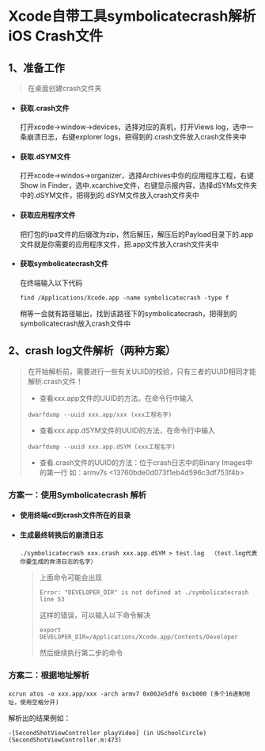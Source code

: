 # Xcode自带工具symbolicatecrash解析iOS Crash文件

## 1、准备工作
> 在桌面创建crash文件夹
- #### 获取.crash文件
  打开xcode->window->devices，选择对应的真机，打开Views log，选中一条崩溃日志，右键explorer logs，把得到的.crash文件放入crash文件夹中
- #### 获取.dSYM文件
  打开xcode->windos->organizer，选择Archives中你的应用程序工程，右键Show in Finder，选中.xcarchive文件，右键显示报内容，选择dSYMs文件夹中的.dSYM文件，把得到的.dSYM文件放入crash文件夹中
- #### 获取应用程序文件
  把打包的ipa文件的后缀改为zip，然后解压，解压后的Payload目录下的.app文件就是你需要的应用程序文件，把.app文件放入crash文件夹中
- #### 获取symbolicatecrash文件
  在终端输入以下代码
  ```
  find /Applications/Xcode.app -name symbolicatecrash -type f
  ```
  稍等一会就有路径输出，找到该路径下的symbolicatecrash，把得到的symbolicatecrash放入crash文件中

## 2、crash log文件解析（两种方案）
> 在开始解析前，需要进行一些有关UUID的校验，只有三者的UUID相同才能解析.crash文件！
> - 查看xxx.app文件的UUID的方法，在命令行中输入
> ```
> dwarfdump --uuid xxx.app/xxx (xxx工程名字)
> ```
> - 查看xxx.app.dSYM文件的UUID的方法，在命令行中输入
> ```
> dwarfdump --uuid xxx.app.dSYM (xxx工程名字)
> ```
> - 查看.crash文件的UUID的方法：位于crash日志中的Binary Images中的第一行 如：armv7s  <13760bde0d073f1eb4d596c3df753f4b>

### 方案一：使用Symbolicatecrash 解析
- #### 使用终端cd到crash文件所在的目录
- #### 生成最终转换后的崩溃日志
  ```
  ./symbolicatecrash xxx.crash xxx.app.dSYM > test.log  （test.log代表你要生成的奔溃日志的名字）
  ```
  > 上面命令可能会出现
  > ```
  > Error: "DEVELOPER_DIR" is not defined at ./symbolicatecrash line 53
  > ```
  > 这样的错误，可以输入以下命令解决
  > ```
  > export DEVELOPER_DIR=/Applications/Xcode.app/Contents/Developer
  > ```
  > 然后继续执行第二步的命令



### 方案二：根据地址解析
```
xcrun atos -o xxx.app/xxx -arch armv7 0x002e5df6 0xcb000 (多个16进制地址，使用空格分开)
```
解析出的结果例如：
```
-[SecondShotViewController playVideo] (in USchoolCircle) (SecondShotViewController.m:473)
```

